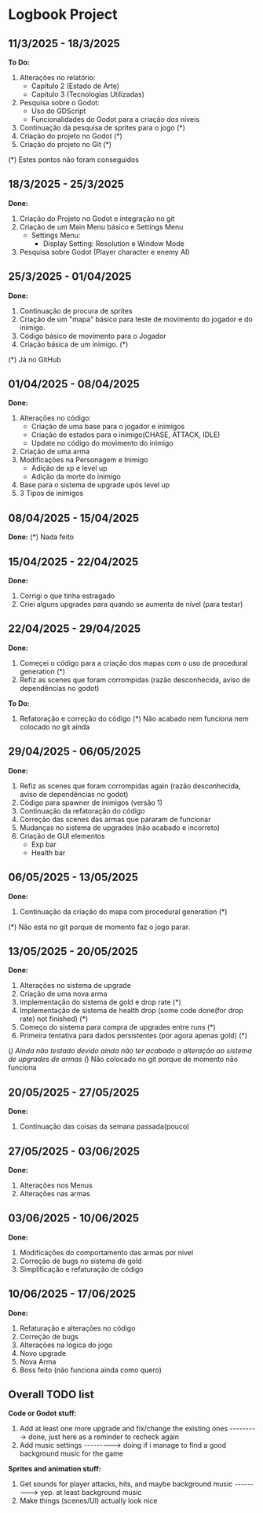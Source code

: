 # Logbook Project

## 11/3/2025 - 18/3/2025
**To Do:**
1. Alterações no relatório:
	* Capítulo 2 (Estado de Arte)
	* Capítulo 3 (Tecnologias Utilizadas)
2. Pesquisa sobre o Godot:
	* Uso do GDScript
	* Funcionalidades do Godot para a criação dos níveis
3. Continuação da pesquisa de sprites para o jogo (*)	
4. Criação do projeto no Godot (*)
5. Criação do projeto no Git (*)

(*) Estes pontos não foram conseguidos

## 18/3/2025 - 25/3/2025
**Done:**
1. Criação do Projeto no Godot e integração no git
2. Criação de um Main Menu básico e Settings Menu
	* Settings Menu:
		* Display Setting: Resolution e Window Mode
3. Pesquisa sobre Godot (Player character e enemy AI)

## 25/3/2025 - 01/04/2025
**Done:**
1. Continuação de procura de sprites
2. Criação de um "mapa" básico para teste de movimento do jogador e do inimigo.
3. Código básico de movimento para o Jogador
4. Criação básica de um inimigo. (*)

(*) Já no GitHub

## 01/04/2025 - 08/04/2025
**Done:**
1. Alterações no código:
	* Criação de uma base para o jogador e inimigos
	* Criação de estados para o inimigo(CHASE, ATTACK, IDLE)
	* Update no código do movimento do inimigo
2. Criação de uma arma
3. Modificações na Personagem e Inimigo
	* Adição de xp e level up
	* Adição da morte do inimigo
4. Base para o sistema de upgrade upós level up
5. 3 Tipos de inimigos

## 08/04/2025 - 15/04/2025
**Done:**
(*) Nada feito

## 15/04/2025 - 22/04/2025
**Done:**
1. Corrigi o que tinha estragado
2. Criei alguns upgrades para quando se aumenta de nível (para testar)

## 22/04/2025 - 29/04/2025
**Done:**
1. Começei o código para a criação dos mapas com o uso de procedural generation (*)
2. Refiz as scenes que foram corrompidas (razão desconhecida, aviso de dependências no godot)

**To Do:**
1. Refatoração e correção do código
(*) Não acabado nem funciona nem colocado no git ainda


## 29/04/2025 - 06/05/2025
**Done:**
1. Refiz as scenes que foram corrompidas again (razão desconhecida, aviso de dependências no godot)
2. Código para spawner de inimigos (versão 1)
3. Continuação da refatoração do código
4. Correção das scenes das armas que pararam de funcionar
5. Mudanças no sistema de upgrades (não acabado e incorreto)
6. Criação de GUI elementos
	* Exp bar
	* Health bar


## 06/05/2025 - 13/05/2025
**Done:**
1. Continuação da criação do mapa com procedural generation (*)

(*) Não está no git porque de momento faz o jogo parar.

## 13/05/2025 - 20/05/2025
**Done:**
1. Alterações no sistema de upgrade
2. Criação de uma nova arma
3. Implementação do sistema de gold e drop rate (*)
4. Implementação de sistema de health drop (some code done(for drop rate) not finished) (*)
5. Começo do sistema para compra de upgrades entre runs (*)
6. Primeira tentativa para dados persistentes (por agora apenas gold) (*)

(*) Ainda não testado devido ainda não ter acabado a alteração ao sistema de upgrades de armas
(*) Não colocado no git porque de momento não funciona

## 20/05/2025 - 27/05/2025
**Done:**
1. Continuação das coisas da semana passada(pouco)

## 27/05/2025 - 03/06/2025
**Done:**
1. Alterações nos Menus
2. Alterações nas armas

## 03/06/2025 - 10/06/2025
**Done:**
1. Modificações do comportamento das armas por nível
2. Correção de bugs no sistema de gold
3. Simplificação e refaturação de código

## 10/06/2025 - 17/06/2025
**Done:**
1. Refaturação e alterações no código
2. Correção de bugs
3. Alterações na lógica do jogo
4. Novo upgrade
5. Nova Arma
6. Boss feito (não funciona ainda como quero)


## Overall TODO list
**Code or Godot stuff:**
1. Add at least one more upgrade and fix/change the existing ones			---------> done, just here as a reminder to recheck again 
2. Add music settings									---------> doing if i manage to find a good background music for the game

**Sprites and animation stuff:**
1. Get sounds for player attacks, hits, and maybe background music			---------> yep. at least background music
2. Make things (scenes/UI) actually look nice

